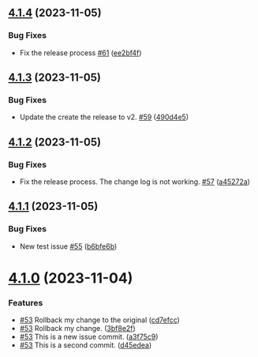## [4.1.4](https://github.com/polinchw/hello-github-webhook/compare/v4.1.3...v4.1.4) (2023-11-05)


### Bug Fixes

* Fix the release process [#61](https://github.com/polinchw/hello-github-webhook/issues/61) ([ee2bf4f](https://github.com/polinchw/hello-github-webhook/commit/ee2bf4fedf6d1fa7bef01d6d8f5a3623abc3920f))



## [4.1.3](https://github.com/polinchw/hello-github-webhook/compare/v4.1.2...v4.1.3) (2023-11-05)


### Bug Fixes

* Update the create the release to v2. [#59](https://github.com/polinchw/hello-github-webhook/issues/59) ([490d4e5](https://github.com/polinchw/hello-github-webhook/commit/490d4e54ce57e8f4c3006607ab2440ad7d6bb480))



## [4.1.2](https://github.com/polinchw/hello-github-webhook/compare/v4.1.1...v4.1.2) (2023-11-05)


### Bug Fixes

* Fix the release process.  The change log is not working. [#57](https://github.com/polinchw/hello-github-webhook/issues/57) ([a45272a](https://github.com/polinchw/hello-github-webhook/commit/a45272af7b05fbccbc2521b782f47ec9704b7d7b))



## [4.1.1](https://github.com/polinchw/hello-github-webhook/compare/v4.1.0...v4.1.1) (2023-11-05)


### Bug Fixes

* New test issue [#55](https://github.com/polinchw/hello-github-webhook/issues/55) ([b6bfe6b](https://github.com/polinchw/hello-github-webhook/commit/b6bfe6b62f7e6d96a4ca0d513d91388d6c709717))



# [4.1.0](https://github.com/polinchw/hello-github-webhook/compare/v4.0.9...v4.1.0) (2023-11-04)


### Features

* [#53](https://github.com/polinchw/hello-github-webhook/issues/53) Rollback my change to the original ([cd7efcc](https://github.com/polinchw/hello-github-webhook/commit/cd7efcc6b81d669a2bce8867bed5b4e1cabbeb7d))
* [#53](https://github.com/polinchw/hello-github-webhook/issues/53) Rollback my change. ([3bf8e2f](https://github.com/polinchw/hello-github-webhook/commit/3bf8e2f230ff877fa4ded331bb0f0eeda84e9be6))
* [#53](https://github.com/polinchw/hello-github-webhook/issues/53) This is a new issue commit. ([a3f75c9](https://github.com/polinchw/hello-github-webhook/commit/a3f75c9db3c8013841610d73e47fe60730d2e30b))
* [#53](https://github.com/polinchw/hello-github-webhook/issues/53) This is a second commit. ([d45edea](https://github.com/polinchw/hello-github-webhook/commit/d45edea3dd732d94419a9b7c9ac97c97c696ef02))



